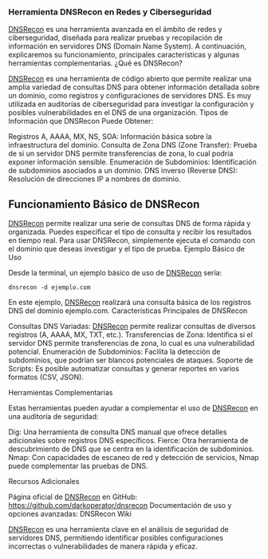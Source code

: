 ### Herramienta DNSRecon en Redes y Ciberseguridad

[DNSRecon](https://github.com/darkoperator/dnsrecon) es una herramienta avanzada en el ámbito de redes y ciberseguridad, diseñada para realizar pruebas y recopilación de información en servidores DNS (Domain Name System). A continuación, explicaremos su funcionamiento, principales características y algunas herramientas complementarias.
¿Qué es DNSRecon?

[DNSRecon](https://github.com/darkoperator/dnsrecon) es una herramienta de código abierto que permite realizar una amplia variedad de consultas DNS para obtener información detallada sobre un dominio, como registros y configuraciones de servidores DNS. Es muy utilizada en auditorías de ciberseguridad para investigar la configuración y posibles vulnerabilidades en el DNS de una organización.
Tipos de Información que DNSRecon Puede Obtener:

  Registros A, AAAA, MX, NS, SOA: Información básica sobre la infraestructura del dominio.
  Consulta de Zona DNS (Zone Transfer): Prueba de si un servidor DNS permite transferencias de zona, lo cual podría exponer información sensible.
  Enumeración de Subdominios: Identificación de subdominios asociados a un dominio.
  DNS inverso (Reverse DNS): Resolución de direcciones IP a nombres de dominio.

## Funcionamiento Básico de DNSRecon

[DNSRecon](https://github.com/darkoperator/dnsrecon) permite realizar una serie de consultas DNS de forma rápida y organizada. Puedes especificar el tipo de consulta y recibir los resultados en tiempo real. Para usar DNSRecon, simplemente ejecuta el comando con el dominio que deseas investigar y el tipo de prueba.
Ejemplo Básico de Uso

Desde la terminal, un ejemplo básico de uso de [DNSRecon](https://github.com/darkoperator/dnsrecon) sería:

    dnsrecon -d ejemplo.com

En este ejemplo, [DNSRecon](https://github.com/darkoperator/dnsrecon) realizará una consulta básica de los registros DNS del dominio ejemplo.com.
Características Principales de DNSRecon

Consultas DNS Variadas: [DNSRecon](https://github.com/darkoperator/dnsrecon) permite realizar consultas de diversos registros (A, AAAA, MX, TXT, etc.).
Transferencias de Zona: Identifica si el servidor DNS permite transferencias de zona, lo cual es una vulnerabilidad potencial.
Enumeración de Subdominios: Facilita la detección de subdominios, que podrían ser blancos potenciales de ataques.
Soporte de Scripts: Es posible automatizar consultas y generar reportes en varios formatos (CSV, JSON).

Herramientas Complementarias

Estas herramientas pueden ayudar a complementar el uso de [DNSRecon](https://github.com/darkoperator/dnsrecon) en una auditoría de seguridad:

  Dig: Una herramienta de consulta DNS manual que ofrece detalles adicionales sobre registros DNS específicos.
  Fierce: Otra herramienta de descubrimiento de DNS que se centra en la identificación de subdominios.
  Nmap: Con capacidades de escaneo de red y detección de servicios, Nmap puede complementar las pruebas de DNS.

Recursos Adicionales

  Página oficial de [DNSRecon](https://github.com/darkoperator/dnsrecon) en GitHub: https://github.com/darkoperator/dnsrecon
  Documentación de uso y opciones avanzadas: DNSRecon Wiki

[DNSRecon](https://github.com/darkoperator/dnsrecon) es una herramienta clave en el análisis de seguridad de servidores DNS, permitiendo identificar posibles configuraciones incorrectas o vulnerabilidades de manera rápida y eficaz.

